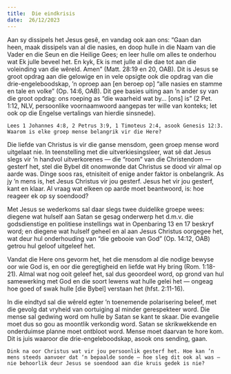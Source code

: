 ```yaml
---
title:  Die eindkrisis
date:  26/12/2023
---
```


Aan sy dissipels het Jesus gesê, en vandag ook aan ons: “Gaan dan heen, maak dissipels van al die nasies, en doop hulle in die Naam van die Vader en die Seun en die Heilige Gees; en leer hulle om alles te onderhou wat Ek julle beveel het. En kyk, Ek is met julle al die dae tot aan die voleinding van die wêreld. Amen” (Matt. 28:19 en 20, OAB). Dit is Jesus se groot opdrag aan die gelowige en in vele opsigte ook die opdrag van die drie-engeleboodskap, ’n oproep aan [en beroep op] “alle nasies en stamme en tale en volke” (Op. 14:6, OAB). Dit gee basies uiting aan ’n ander sy van die groot opdrag: ons roeping as “die waarheid wat by… [ons] is” (2 Pet. 1:12, NLV, persoonlike voornaamwoord aangepas ter wille van konteks; let ook op die Engelse vertalings van hierdie sinsnede).

`Lees 1 Johannes 4:8, 2 Petrus 3:9, 1 Timoteus 2:4, asook Genesis 12:3. Waarom is elke groep mense belangrik vir die Here?`

Die liefde van Christus is vir die ganse mensdom, geen groep mense word uitgelaat nie. In teenstelling met die uitverkiesingsleer, wat sê dat Jesus slegs vir ’n handvol uitverkorenes — die “room” van die Christendom — gesterf het, stel die Bybel dit onomwonde dat Christus se dood vir almal op aarde was. Dinge soos ras, etnisiteit of enige ander faktor is onbelangrik. As jy ’n mens is, het Jesus Christus vir jou gesterf. Jesus het vir jou gesterf, kant en klaar. Al vraag wat elkeen op aarde moet beantwoord, is: hoe reageer ek op sy soendood?

Met Jesus se wederkoms sal daar slegs twee duidelike groepe wees: diegene wat hulself aan Satan se gesag onderwerp het d.m.v. die godsdienstige en politiese instellings wat in Openbaring 13 en 17 beskryf word; en diegene wat hulself geheel en al aan Jesus Christus oorgegee het, wat deur hul onderhouding van “die gebooie van God” (Op. 14:12, OAB) getrou hul geloof uitgeleef het.

Vandat die Here ons gevorm het, het die mensdom al die nodige bewyse oor wie God is, en oor die geregtigheid en liefde wat Hy bring (Rom. 1:18-21). Almal wat nog ooit geleef het, sal dus geoordeel word, op grond van hul samewerking met God en die soort lewens wat hulle gelei het — ongeag hoe goed of swak hulle [die Bybel] verstaan het (hfst. 2:11-16).

In die eindtyd sal die wêreld egter ’n toenemende polarisering beleef, met die gevolg dat vryheid van oortuiging al minder gerespekteer word. Die mense sal gedwing word om hulle by Satan se kant te skaar. Die evangelie moet dus so gou as moontlik verkondig word. Satan se skrikwekkende en onderduimse planne moet ontbloot word. Mense moet daarvan te hore kom. Dit is juis waaroor die drie-engeleboodskap, asook ons sending, gaan.

`Dink na oor Christus wat vir jou persoonlik gesterf het. Hoe kan ’n mens steeds aanvoer dat ‘n bepaalde sonde — hoe sleg dit ook al was — nie behoorlik deur Jesus se soendood aan die kruis gedek is nie?`